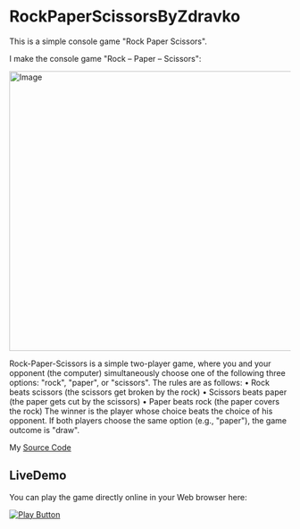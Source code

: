 # RockPaperScissorsByZdravko
This is a simple console game "Rock Paper Scissors".


I make the console game "Rock – Paper – Scissors":

<img alt="Image" width="600px" height="500px"  src="https://cdn.vox-cdn.com/thumbor/9vV8SbBMxnaIYaiGNhoRyys2OpY=/0x0:2429x2396/1200x0/filters:focal(0x0:2429x2396):no_upscale()/cdn.vox-cdn.com/uploads/chorus_asset/file/3488502/shutterstock_106919999.0.jpg" />

Rock-Paper-Scissors is a simple two-player game, where you and your opponent (the computer) simultaneously
choose one of the following three options: "rock", "paper", or "scissors". The rules are as follows:
• Rock beats scissors (the scissors get broken by the rock)
• Scissors beats paper (the paper gets cut by the scissors)
• Paper beats rock (the paper covers the rock)
The winner is the player whose choice beats the choice of his opponent. If both players choose the same option
(e.g., "paper"), the game outcome is "draw".

My [Source Code](rock_paper_scissors.py)

## LiveDemo

You can play the game directly online in your Web browser here:

[<img alt="Play Button" src="https://github.com/izdravko397/RockPaperScissorsByZdravko/assets/133270937/577e14c7-6a67-4503-abf3-f08d1d35f387" />](https://replit.com/@zdravkoivanov/RockPaperScissors)
